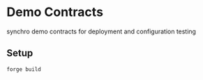 # Demo Contracts

synchro demo contracts for deployment and configuration testing

## Setup

```bash
forge build
```
